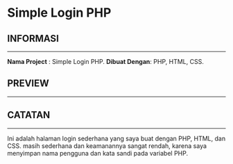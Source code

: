 # Simple Login PHP

## **INFORMASI**
---------------
**Nama Project** : Simple Login PHP.
**Dibuat Dengan**: PHP, HTML, CSS.

## **PREVIEW**
-----------------


## **CATATAN**
--------------
Ini adalah halaman login sederhana yang saya buat dengan PHP, HTML, dan CSS.
masih sederhana dan keamanannya sangat rendah, karena saya menyimpan nama pengguna dan kata sandi pada variabel PHP.
